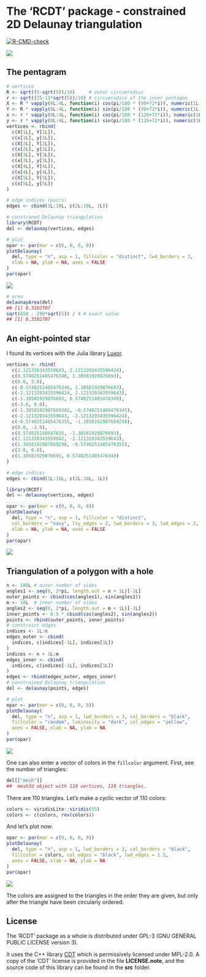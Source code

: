The ‘RCDT’ package - constrained 2D Delaunay triangulation
================

<!-- badges: start -->

[![R-CMD-check](https://github.com/stla/RCDT/workflows/R-CMD-check/badge.svg)](https://github.com/stla/RCDT/actions)
<!-- badges: end -->

![](https://raw.githubusercontent.com/stla/RCDT/main/inst/images/CDT.png)

## The pentagram

``` r
# vertices
R <- sqrt((5-sqrt(5))/10)     # outer circumradius
r <- sqrt((25-11*sqrt(5))/10) # circumradius of the inner pentagon
X <- R * vapply(0L:4L, function(i) cos(pi/180 * (90+72*i)), numeric(1L))
Y <- R * vapply(0L:4L, function(i) sin(pi/180 * (90+72*i)), numeric(1L))
x <- r * vapply(0L:4L, function(i) cos(pi/180 * (126+72*i)), numeric(1L))
y <- r * vapply(0L:4L, function(i) sin(pi/180 * (126+72*i)), numeric(1L))
vertices <- rbind(
  c(X[1L], Y[1L]),
  c(x[1L], y[1L]),
  c(X[2L], Y[2L]),
  c(x[2L], y[2L]),
  c(X[3L], Y[3L]),
  c(x[3L], y[3L]),
  c(X[4L], Y[4L]),
  c(x[4L], y[4L]),
  c(X[5L], Y[5L]),
  c(x[5L], y[5L])
)
```

``` r
# edge indices (pairs)
edges <- cbind(1L:10L, c(2L:10L, 1L))
```

``` r
# constraned Delaunay triangulation
library(RCDT)
del <- delaunay(vertices, edges)
```

``` r
# plot
opar <- par(mar = c(0, 0, 0, 0))
plotDelaunay(
  del, type = "n", asp = 1, fillcolor = "distinct", lwd_borders = 3,
  xlab = NA, ylab = NA, axes = FALSE
)
par(opar)
```

![](https://raw.githubusercontent.com/stla/RCDT/main/inst/images/pentagram.png)

``` r
# area
delaunayArea(del)
## [1] 0.3102707
sqrt(650 - 290*sqrt(5)) / 4 # exact value
## [1] 0.3102707
```

## An eight-pointed star

I found its vertices with the Julia library
[Luxor](http://juliagraphics.github.io/Luxor.jl/v0.10.3/index.html).

``` r
vertices <- rbind(
  c(2.121320343559643, 2.1213203435596424),
  c(0.5740251485476348, 1.38581929876693),
  c(0.0, 3.0),
  c(-0.5740251485476346, 1.38581929876693),
  c(-2.1213203435596424, 2.121320343559643),
  c(-1.38581929876693, 0.5740251485476349),
  c(-3.0, 0.0),
  c(-1.3858192987669302, -0.5740251485476345),
  c(-2.121320343559643, -2.1213203435596424),
  c(-0.5740251485476355, -1.3858192987669298),
  c(0.0, -3.0),
  c(0.574025148547635, -1.38581929876693),
  c(2.121320343559642, -2.121320343559643),
  c(1.3858192987669298, -0.5740251485476355),
  c(3.0, 0.0),
  c(1.38581929876693, 0.5740251485476349)
)
```

``` r
# edge indices
edges <- cbind(1L:16L, c(2L:16L, 1L))
```

``` r
library(RCDT)
del <- delaunay(vertices, edges)
```

``` r
opar <- par(mar = c(0, 0, 0, 0))
plotDelaunay(
  del, type = "n", asp = 1, fillcolor = "distinct", 
  col_borders = "navy", lty_edges = 2, lwd_borders = 3, lwd_edges = 2, 
  xlab = NA, ylab = NA, axes = FALSE
)
par(opar)
```

![](https://raw.githubusercontent.com/stla/RCDT/main/inst/images/eight-pointed_star.png)

## Triangulation of a polygon with a hole

``` r
n <- 100L # outer number of sides
angles1 <- seq(0, 2*pi, length.out = n + 1L)[-1L]
outer_points <- cbind(cos(angles1), sin(angles1))
m <- 10L  # inner number of sides
angles2 <- seq(0, 2*pi, length.out = m + 1L)[-1L]
inner_points <- 0.5 * cbind(cos(angles2), sin(angles2))
points <- rbind(outer_points, inner_points)
# constraint edges
indices <- 1L:n
edges_outer <- cbind(
  indices, c(indices[-1L], indices[1L])
)
indices <- n + 1L:m
edges_inner <- cbind(
  indices, c(indices[-1L], indices[1L])
)
edges <- rbind(edges_outer, edges_inner)
# constrained Delaunay triangulation
del <- delaunay(points, edges) 
```

``` r
# plot
opar <- par(mar = c(0, 0, 0, 0))
plotDelaunay(
  del, type = "n", asp = 1, lwd_borders = 3, col_borders = "black", 
  fillcolor = "random", luminosity = "dark", col_edges = "yellow",
  axes = FALSE, xlab = NA, ylab = NA
)
par(opar)
```

![](https://raw.githubusercontent.com/stla/RCDT/main/inst/images/polygonWithHole.png)

One can also enter a vector of colors in the `fillcolor` argument.
First, see the number of triangles:

``` r
del[["mesh"]]
##  mesh3d object with 110 vertices, 110 triangles.
```

There are 110 triangles. Let’s make a cyclic vector of 110 colors:

``` r
colors <- viridisLite::viridis(55)
colors <- c(colors, rev(colors))
```

And let’s plot now:

``` r
opar <- par(mar = c(0, 0, 0, 0))
plotDelaunay(
  del, type = "n", asp = 1, lwd_borders = 3, col_borders = "black", 
  fillcolor = colors, col_edges = "black", lwd_edges = 1.5,
  axes = FALSE, xlab = NA, ylab = NA
)
par(opar)
```

![](https://raw.githubusercontent.com/stla/RCDT/main/inst/images/polygonWithHoleViridis.png)

The colors are assigned to the triangles in the order they are given,
but only after the triangle have been circularly ordered.

## License

The ‘RCDT’ package as a whole is distributed under GPL-3 (GNU GENERAL
PUBLIC LICENSE version 3).

It uses the C++ library [CDT](https://github.com/artem-ogre/CDT) which
is permissively licensed under MPL-2.0. A copy of the ‘CDT’ license is
provided in the file **LICENSE.note**, and the source code of this
library can be found in the **src** folder.
